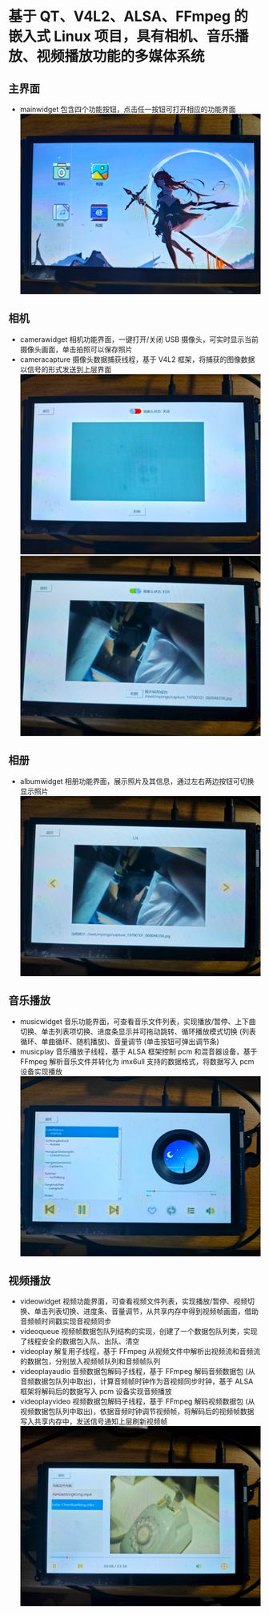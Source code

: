 # 基于 QT、V4L2、ALSA、FFmpeg 的嵌入式 Linux 项目，具有相机、音乐播放、视频播放功能的多媒体系统
## 主界面
- mainwidget 包含四个功能按钮，点击任一按钮可打开相应的功能界面
![mainwidget](/result/mainwidget.jpg)

## 相机
- camerawidget 相机功能界面，一键打开/关闭 USB 摄像头，可实时显示当前摄像头画面，单击拍照可以保存照片
- cameracapture 摄像头数据捕获线程，基于 V4L2 框架，将捕获的图像数据以信号的形式发送到上层界面
![camerawidget_off](/result/camerawidget_off.jpg)
![camerawidget_on](/result/camerawidget_on.jpg)

## 相册
- albumwidget 相册功能界面，展示照片及其信息，通过左右两边按钮可切换显示照片
![albumwidget](/result/albumwidget.jpg)

## 音乐播放
- musicwidget 音乐功能界面，可查看音乐文件列表，实现播放/暂停、上下曲切换、单击列表项切换、进度条显示并可拖动跳转、循环播放模式切换 (列表循环、单曲循环、随机播放)、音量调节 (单击按钮可弹出调节条)
- musicplay 音乐播放子线程，基于 ALSA 框架控制 pcm 和混音器设备，基于 FFmpeg 解析音乐文件并转化为 imx6ull 支持的数据格式，将数据写入 pcm 设备实现播放
![musicwidget](/result/musicwidget.jpg)

## 视频播放
- videowidget 视频功能界面，可查看视频文件列表，实现播放/暂停、视频切换、单击列表切换、进度条、音量调节，从共享内存中得到视频帧画面，借助音频帧时间戳实现音视频同步
- videoqueue 视频帧数据包队列结构的实现，创建了一个数据包队列类，实现了线程安全的数据包入队、出队、清空
- videoplay 解复用子线程，基于 FFmpeg 从视频文件中解析出视频流和音频流的数据包，分别放入视频帧队列和音频帧队列
- videoplayaudio 音频数据包解码子线程，基于 FFmpeg 解码音频数据包 (从音频数据包队列中取出)，计算音频帧时钟作为音视频同步时钟，基于 ALSA 框架将解码后的数据写入 pcm 设备实现音频播放
- videoplayvideo 视频数据包解码子线程，基于 FFmpeg 解码视频数据包 (从视频数据包队列中取出)，依据音频时钟调节视频帧，将解码后的视频帧数据写入共享内存中，发送信号通知上层刷新视频帧
![videowidget](/result/videowidget.jpg)
